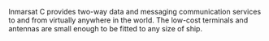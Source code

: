 Inmarsat C provides two-way data and messaging communication services to and from virtually anywhere in the world. The low-cost terminals and antennas are small enough to be fitted to any size of ship.